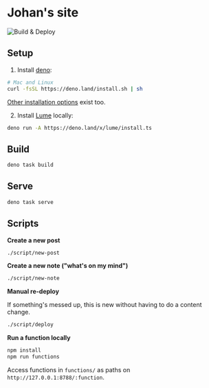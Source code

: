 # Johan's site

![Build & Deploy](https://github.com/johanbrook/johanbrook.com/actions/workflows/deploy.yml/badge.svg)

## Setup

1. Install [deno](https://deno.land):

```bash
# Mac and Linux
curl -fsSL https://deno.land/install.sh | sh
```

[Other installation options](https://deno.land/#installation) exist too.

2. Install [Lume](https://lumeland.github.io) locally:

```bash
deno run -A https://deno.land/x/lume/install.ts
```

## Build

```bash
deno task build
```

## Serve

```bash
deno task serve
```

## Scripts

**Create a new post**

```bash
./script/new-post
```

**Create a new note ("what's on my mind")**

```bash
./script/new-note
```

**Manual re-deploy**

If something's messed up, this is new without having to do a content change.

```bash
./script/deploy
```

**Run a function locally**

```bash
npm install
npm run functions
```
Access functions in `functions/` as paths on `http://127.0.0.1:8788/:function`.
